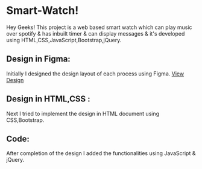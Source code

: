 # Smart-Watch!

Hey Geeks! This project is a web based smart watch which can play music over spotify & has inbuilt timer & can display messages & it's developed using HTML,CSS,JavaScript,Bootstrap,jQuery.

## Design in Figma:
Initially I designed the design layout of each process using Figma. [View Design](https://www.figma.com/file/lqa1rNjOt0XqfEdo3glBXW/SmartWatch-V1?node-id=0:1)

## Design in HTML,CSS :
Next I tried to implement the design in HTML document using CSS,Bootstrap.

## Code:
After completion of the design I added the functionalities using JavaScript & jQuery.

